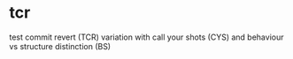 # tcr
test commit revert (TCR) variation with call your shots (CYS) and behaviour vs structure distinction (BS)

